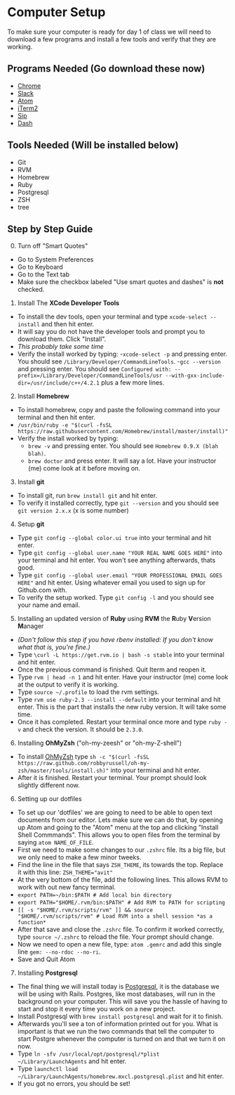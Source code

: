 # Computer Setup
To make sure your computer is ready for day 1 of class we will need to download a few programs and install a few tools and verify that they are working.

## Programs Needed (Go download these now)
 - [Chrome](https://google.com/chrome)
 - [Slack](https://itunes.apple.com/us/app/slack/id803453959?mt=12)
 - [Atom](http://atom.io/)
 - [iTerm2](https://www.iterm2.com/downloads.html)
 - [Sip](https://itunes.apple.com/us/app/sip/id507257563?mt=12)
 - [Dash](https://itunes.apple.com/us/app/dash-3-api-docs-snippets./id449589707?mt=12)
 
## Tools Needed (Will be installed below)
  - Git
  - RVM
  - Homebrew
  - Ruby
  - Postgresql
  - ZSH
  - tree

## Step by Step Guide
 0. Turn off "Smart Quotes"
   - Go to System Preferences
   - Go to Keyboard
   - Go to the Text tab
   - Make sure the checkbox labeled "Use smart quotes and dashes" is **not** checked.
  
 1. Install The **XCode Developer Tools**
   - To install the dev tools, open your terminal and type `xcode-select --install` and then hit enter.
   - It will say you do not have the developer tools and prompt you to download them. Click "Install".
   - _This probably take some time_
   - Verify the install worked by typing:
     -`xcode-select -p` and pressing enter. You should see `/Library/Developer/CommandLineTools`.
     -`gcc --version` and pressing enter. You should see `Configured with: --prefix=/Library/Developer/CommandLineTools/usr --with-gxx-include-dir=/usr/include/c++/4.2.1` plus a few more lines.

 2. Install **Homebrew**
   - To install homebrew, copy and paste the following command into your terminal and then hit enter.
   - `/usr/bin/ruby -e "$(curl -fsSL https://raw.githubusercontent.com/Homebrew/install/master/install)"`
   - Verify the install worked by typing:
     - `brew -v` and pressing enter. You should see `Homebrew 0.9.X (blah blah)`.
     - `brew doctor` and press enter. It will say a lot. Have your instructor (me) come look at it before moving on.
     
 3. Install **git**
   - To install git, run `brew install git` and hit enter.
   - To verify it installed correctly, type `git --version` and you should see `git version 2.x.x` (x is some number)
    
 4. Setup **git**
   - Type `git config --global color.ui true` into your terminal and hit enter.
   - Type `git config --global user.name "YOUR REAL NAME GOES HERE"` into your terminal and hit enter. You won't see anything afterwards, thats good.
   - Type `git config --global user.email "YOUR PROFESSIONAL EMAIL GOES HERE"` and hit enter. Using whatever email you used to sign up for Github.com with.
   - To verify the setup worked. Type `git config -l` and you should see your name and email.
 
 5. Installing an updated version of **Ruby** using **RVM** the **R**uby **V**ersion **M**anager
   - _(Don't follow this step if you have rbenv installed: If you don't know what that is, you're fine.)_
   - Type `\curl -L https://get.rvm.io | bash -s stable` into your terminal and hit enter.
   - Once the previous command is finished. Quit Iterm and reopen it.
   - Type `rvm | head -n 1` and hit enter. Have your instructor (me) come look at the output to verify it is working.
   - Type `source ~/.profile` to load the rvm settings. 
   - Type `rvm use ruby-2.3 --install --default` into your terminal and hit enter. This is the part that installs the new ruby version. It will take some time.
   - Once it has completed. Restart your terminal once more and type `ruby -v` and check the version. It should be `2.3.0`.
 
 6. Installing **OhMyZsh** ("oh-my-zeesh" or "oh-my-Z-shell")
   - To install [OhMyZsh](http://ohmyz.sh/) type `sh -c "$(curl -fsSL https://raw.github.com/robbyrussell/oh-my-zsh/master/tools/install.sh)"` into your terminal and hit enter.
   - After it is finished. Restart your terminal. Your prompt should look slightly different now.
  
 6. Setting up our dotfiles
   - To set up our 'dotfiles' we are going to need to be able to open text documents from our editor. Lets make sure we can do that, by opening up Atom and going to the "Atom" menu at the top and clicking "Install Shell Commmands". This allows you to open files from the terminal by saying `atom NAME_OF_FILE`.
   - First we need to make some changes to our `.zshrc` file. Its a big file, but we only need to make a few minor tweeks.
   - Find the line in the file that says `ZSH_THEME`, its towards the top. Replace it with this line: `ZSH_THEME="avit"`
   - At the very bottom of the file, add the following lines. This allows RVM to work with out new fancy terminal.
   - `export PATH=~/bin:$PATH # Add local bin directory`
   - `export PATH="$HOME/.rvm/bin:$PATH" # Add RVM to PATH for scripting`
   - `[[ -s "$HOME/.rvm/scripts/rvm" ]] && source "$HOME/.rvm/scripts/rvm" # Load RVM into a shell session *as a function*`
   - After that save and close the `.zshrc` file. To confirm it worked correctly, type `source ~/.zshrc` to reload the file. Your prompt should change.
   - Now we need to open a new file, type: `atom .gemrc` and add this single line `gem: --no-rdoc --no-ri`.
   - Save and Quit Atom
   
 7. Installing **Postgresql**
   - The final thing we will install today is [Postgresql](http://www.postgresql.org/), it is the database we will be using with Rails. Postgres, like most databases, will run in the background on your computer. This will save you the hassle of having to start and stop it every time you work on a new project.
   - Install Postgresql with `brew install postgresql` and wait for it to finish.
   - Afterwards you'll see a ton of information printed out for you. What is important is that we run the two commands that tell the computer to start Postgre whenever the computer is turned on and that we turn it on now.
   - Type `ln -sfv /usr/local/opt/postgresql/*plist ~/Library/LaunchAgents` and hit enter.
   - Type `launchctl load ~/Library/LaunchAgents/homebrew.mxcl.postgresql.plist` and hit enter.
   - If you got no errors, you should be set!



